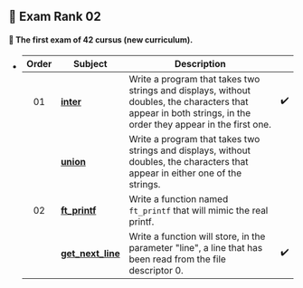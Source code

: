 ## :notebook_with_decorative_cover: Exam Rank 02

#### :page_facing_up: The first exam of 42 cursus (new curriculum).

- | Order | Subject                                | Description                                                  |                    |
  | :---: | -------------------------------------- | ------------------------------------------------------------ | ------------------ |
  |  01   | [**inter**](/01_inter)                 | Write a program that takes two strings and displays, without doubles, the characters that appear in both strings, in the order they appear in the first one. | :heavy_check_mark: |
  |       | [**union**](/01_union)                 | Write a program that takes two strings and displays, without doubles, the characters that appear in either one of the strings. |                    |
  |  02   | [**ft_printf**](/02_ft_printf)         | Write a function named `ft_printf` that will mimic the real printf. |                    |
  |       | [**get_next_line**](/02_get_next_line) | Write a function will store, in the parameter "line", a line that has been read from the file descriptor 0. | :heavy_check_mark: |

